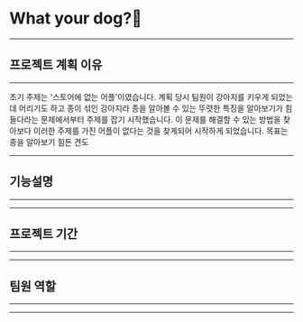 # What your dog?🐶
-------
## 프로젝트 계획 이유
----
 초기 주제는 '스토어에 없는 어플'이였습니다. 계획 당시 팀원이 강아지를 키우게 되었는데 어리기도 하고 종이 섞인 강아지라 종을 알아볼 수 있는 뚜렷한 특징을 알아보기가 힘들다라는 문제에서부터 주제를 잡기 시작했습니다. 이 문제를 해결할 수 있는 방법을 찾아보다 이러한 주제를 가진 어플이 없다는 것을 찾게되어 시작하게 되었습니다. 
 목표는 종을 알아보기 힘든 견도 
   
     
 -----
 ## 기능설명
 ----
 
 -----
 ## 프로젝트 기간
 ----
 -----
 ## 팀원 역할
 ----
 -----
 

